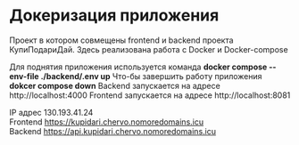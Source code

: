 # Докеризация приложения

Проект в котором совмещены frontend и backend проекта КупиПодариДай.
Здесь реализована работа с Docker и Docker-compose

Для поднятия приложения используется команда **docker compose --env-file ./backend/.env up**
Что-бы завершить работу приложения **dokcer compose down**
Backend запускается на адресе http://localhost:4000
Frontend запускается на адресе http://localhost:8081

IP адрес 130.193.41.24 \
Frontend https://kupidari.chervo.nomoredomains.icu \
Backend https://api.kupidari.chervo.nomoredomains.icu 
